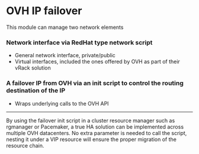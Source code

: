# OVH IP failover #

This module can manage two network elements
### Network interface via RedHat type network script
- General network interface, private/public
- Virtual interfaces, included the ones offered by OVH as part of their vRack solution
### A failover IP from OVH via an init script to control the routing destination of the IP
- Wraps underlying calls to the OVH API

-------

By using the failover init script in a cluster resource manager such as rgmanager or Pacemaker, a true HA solution can be implemented across multiple OVH datacenters.
No extra parameter is needed to call the script, nesting it under a VIP resource will ensure the proper migration of the resource chain.
